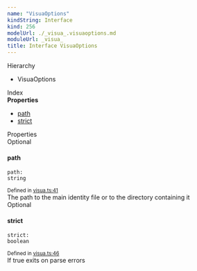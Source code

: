 ```yaml
---
name: "VisuaOptions"
kindString: Interface
kind: 256
modelUrl: ./_visua_.visuaoptions.md
moduleUrl: _visua_
title: Interface VisuaOptions
---
```



<section class="pt-2 tsd-panel tsd-hierarchy">
<div class="lead">Hierarchy</div>
<ul class="pl-3 tsd-hierarchy list-style-initial">
<li>
<span class="target">VisuaOptions</span>

</li>
</ul>

</section>





<section >
<div class="lead pb-2">Index</div>
<section class="tsd-panel tsd-index-panel">
<div class="tsd-index-content">
<section class="tsd-index-section ">
<strong>Properties</strong>
<ul>
<li class="tsd-kind-property tsd-parent-kind-interface"><a href="../_visua_.visuaoptions/#path" class="tsd-kind-icon">path</a></li>
<li class="tsd-kind-property tsd-parent-kind-interface"><a href="../_visua_.visuaoptions/#strict" class="tsd-kind-icon">strict</a></li>
</ul>
</section>
</div>
</section>
</section>
<section>
<div class="lead">Properties</div>
<section class="pb-4 pt-2 tsd-kind-property tsd-parent-kind-interface">
<div class="d-flex flex-row">
<div class="h4 pr-1"><span class="badge badge-primary">Optional</span></div>
<h4 id="path">path</h4>
</div>

<code class="tsd-signature tsd-kind-icon">path<span class="tsd-signature-symbol">:</span> <span class="tsd-signature-type">string</span></code>

<aside class="tsd-sources pb-2">
<div class="d-flex flex-column">
<small class="text-muted">Defined in <a href="https://github.com/umbopepato/visua/blob/dbefde1/src/visua.ts#L41">visua.ts:41</a></small>
</div>
</aside>
<div class="pt-1 tsd-comment">
<div markdown="1">
The path to the main identity file or to the directory containing it
</div>
</div>




</section>
<section class="pb-4 pt-2 tsd-kind-property tsd-parent-kind-interface">
<div class="d-flex flex-row">
<div class="h4 pr-1"><span class="badge badge-primary">Optional</span></div>
<h4 id="strict">strict</h4>
</div>

<code class="tsd-signature tsd-kind-icon">strict<span class="tsd-signature-symbol">:</span> <span class="tsd-signature-type">boolean</span></code>

<aside class="tsd-sources pb-2">
<div class="d-flex flex-column">
<small class="text-muted">Defined in <a href="https://github.com/umbopepato/visua/blob/dbefde1/src/visua.ts#L46">visua.ts:46</a></small>
</div>
</aside>
<div class="pt-1 tsd-comment">
<div markdown="1">
If true exits on parse errors
</div>
</div>




</section>
</section>
